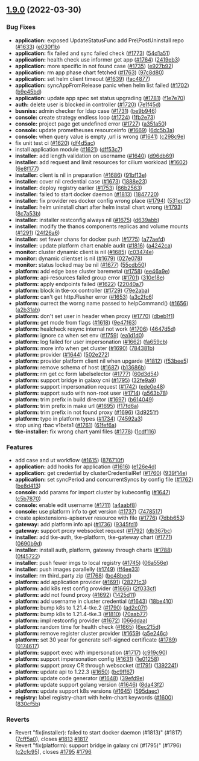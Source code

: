 ## [1.9.0](https://github.com/tkestack/tke/compare/v1.8.0...v1.9.0) (2022-03-30)

### Bug Fixes

* **application:** exposed UpdateStatusFunc add Pre\PostUninstall repo ([#1633](https://github.com/tkestack/tke/issues/1633)) ([e030f1b](https://github.com/tkestack/tke/commit/e030f1b373394b243be4e69a640145f57210babd))
* **application:** fix failed  and sync failed check ([#1773](https://github.com/tkestack/tke/issues/1773)) ([54d1a51](https://github.com/tkestack/tke/commit/54d1a517ceb7927158f97a039a255382d296a90c))
* **application:** health check use informer get app ([#1764](https://github.com/tkestack/tke/issues/1764)) ([2419eb3](https://github.com/tkestack/tke/commit/2419eb3aa371f30666fde32fc45e0fa44a9947e0))
* **application:** more specific in not found case ([#1735](https://github.com/tkestack/tke/issues/1735)) ([e927b92](https://github.com/tkestack/tke/commit/e927b9247774a1aca751ea75e33b570e5e6d7618))
* **application:** rm app phase chart fetched ([#1763](https://github.com/tkestack/tke/issues/1763)) ([97c8d80](https://github.com/tkestack/tke/commit/97c8d80ea7ca8fc899733271e4e833e665c9aa07))
* **application:** set helm client timeout ([#1639](https://github.com/tkestack/tke/issues/1639)) ([fac4877](https://github.com/tkestack/tke/commit/fac48775a0c7ab362f06ea7b1febdf52e5a44467))
* **application:** syncAppFromRelease panic when helm list failed ([#1702](https://github.com/tkestack/tke/issues/1702)) ([b9e45bd](https://github.com/tkestack/tke/commit/b9e45bd302e56fba8e5f1d102b534731d6f875d3))
* **application:** update app spec set status upgrading ([#1781](https://github.com/tkestack/tke/issues/1781)) ([f1e7e70](https://github.com/tkestack/tke/commit/f1e7e7095f45c4a38770f482efcf07d652cc5a74))
* **auth:** delete user is blocked in controller ([#1720](https://github.com/tkestack/tke/issues/1720)) ([7e1f45d](https://github.com/tkestack/tke/commit/7e1f45d3bb3cec30c94f19c9b47fba325d6d493b))
* **busniss:** admin checker for ldap case ([#1731](https://github.com/tkestack/tke/issues/1731)) ([be9b946](https://github.com/tkestack/tke/commit/be9b9469bf10faeabb9ba60a8591aad2b5f73f41))
* **console:** create strategy endless loop ([#1724](https://github.com/tkestack/tke/issues/1724)) ([1fb2e73](https://github.com/tkestack/tke/commit/1fb2e733118d4b568910f71dcfbb0b4b9e7a654e))
* **console:** project page get undefined error ([#1727](https://github.com/tkestack/tke/issues/1727)) ([a351a50](https://github.com/tkestack/tke/commit/a351a500f288e7eb4f8f5a1dfcabe96cb4149603))
* **console:** update prometheuses resourceinfo ([#1669](https://github.com/tkestack/tke/issues/1669)) ([6dc5b3a](https://github.com/tkestack/tke/commit/6dc5b3a149ba6dfdbe74b91ea677cba766679364))
* **console:** when query value is empty ,url is wrong ([#1641](https://github.com/tkestack/tke/issues/1641)) ([c298c9e](https://github.com/tkestack/tke/commit/c298c9e134e5647718bb844a4463be3228deddde))
* fix unit test ci ([#1620](https://github.com/tkestack/tke/issues/1620)) ([df4d5ac](https://github.com/tkestack/tke/commit/df4d5acd9b776a8705d732df962faa00c9573dc0))
* install application module ([#1621](https://github.com/tkestack/tke/issues/1621)) ([dff53c7](https://github.com/tkestack/tke/commit/dff53c7cfd267729f9231928713ef5e8f445c477))
* **installer:** add length validation on username ([#1640](https://github.com/tkestack/tke/issues/1640)) ([d96db69](https://github.com/tkestack/tke/commit/d96db691bb9fb3e85bb1cbb9a803e889486cd542))
* **installer:** add request and limit resources for cilium workload ([#1602](https://github.com/tkestack/tke/issues/1602)) ([6e8f177](https://github.com/tkestack/tke/commit/6e8f177564b851c039710bda28fe350b6adfa2cf))
* **installer:** client is nil in preparation ([#1686](https://github.com/tkestack/tke/issues/1686)) ([91bf13e](https://github.com/tkestack/tke/commit/91bf13e77f98e59bde59b049305c4809d28aa403))
* **installer:** cover nil credential case ([#1673](https://github.com/tkestack/tke/issues/1673)) ([1888e23](https://github.com/tkestack/tke/commit/1888e23104f70929a116fc0923008c415a3b4a4e))
* **installer:** deploy registry earlier ([#1753](https://github.com/tkestack/tke/issues/1753)) ([66b2563](https://github.com/tkestack/tke/commit/66b25639326f1b3a3c9b214a2e91b45a1d4b0f40))
* **installer:** failed to start docker daemon ([#1813](https://github.com/tkestack/tke/issues/1813)) ([1847720](https://github.com/tkestack/tke/commit/184772097141dc650c607700c12a9af92c5921b2))
* **installer:** fix provider res docker config wrong place ([#1794](https://github.com/tkestack/tke/issues/1794)) ([531ecf2](https://github.com/tkestack/tke/commit/531ecf2821c7cfbb4b098bf7639759c700294826))
* **installer:** helm uninstall chart after helm install chart wrong ([#1793](https://github.com/tkestack/tke/issues/1793)) ([8c7a53b](https://github.com/tkestack/tke/commit/8c7a53b824d9219b1ce9ecb9d1ee47e9974af892))
* **installer:** installer restconfig always nil ([#1675](https://github.com/tkestack/tke/issues/1675)) ([d639abb](https://github.com/tkestack/tke/commit/d639abbcd73903373ba802968a00b7a3ffa419b7))
* **installer:** modify the thanos components replicas and volume mounts ([#1291](https://github.com/tkestack/tke/issues/1291)) ([24f26a6](https://github.com/tkestack/tke/commit/24f26a6fac9693b1ad61908f16437612b65dc932))
* **installer:** set fewer chans for docker push ([#1775](https://github.com/tkestack/tke/issues/1775)) ([a77aefd](https://github.com/tkestack/tke/commit/a77aefd8de888107539e5f1a4631787bdd2c433c))
* **installer:** update platform chart enable audit ([#1816](https://github.com/tkestack/tke/issues/1816)) ([a4242ca](https://github.com/tkestack/tke/commit/a4242ca6ea817c59f1a2e150f60f1f04ee296578))
* **monitor:** cluster dynamic client is nil ([#1685](https://github.com/tkestack/tke/issues/1685)) ([c03474e](https://github.com/tkestack/tke/commit/c03474e2658d1d628e2e0d39cb0ee5598730884d))
* **monitor:** dynamic clientset is nil ([#1679](https://github.com/tkestack/tke/issues/1679)) ([027e078](https://github.com/tkestack/tke/commit/027e07832aabba078824db153bc7cb0f32246f5d))
* **monitor:** status locked may be nil ([#1677](https://github.com/tkestack/tke/issues/1677)) ([55cdb50](https://github.com/tkestack/tke/commit/55cdb50b33282ce406b41b589200eaf1cc57c5b3))
* **platform:** add edge base cluster baremetal ([#1758](https://github.com/tkestack/tke/issues/1758)) ([ee46a9e](https://github.com/tkestack/tke/commit/ee46a9e0c8536d103a3fb41c8a9112f80c084233))
* **platform:** api-resources failed group error ([#1701](https://github.com/tkestack/tke/issues/1701)) ([310e18e](https://github.com/tkestack/tke/commit/310e18e0d696ee0aa57dfe38655b99726eab9f5c))
* **platform:** apply endpoints failed ([#1622](https://github.com/tkestack/tke/issues/1622)) ([22040a7](https://github.com/tkestack/tke/commit/22040a7e2f96e869113029b7619fd2c73996c300))
* **platform:** block in tke-xx controller ([#1729](https://github.com/tkestack/tke/issues/1729)) ([79e2aba](https://github.com/tkestack/tke/commit/79e2aba9ee82afd89da2d39d41c641660923e722))
* **platform:** can't get http.Flusher error ([#1653](https://github.com/tkestack/tke/issues/1653)) ([a3c2fc6](https://github.com/tkestack/tke/commit/a3c2fc69db54d525b96d8b64b8e68cd5b93843d8))
* **platform:** currect the worng name passed to helpCommand() ([#1656](https://github.com/tkestack/tke/issues/1656)) ([a2b31ab](https://github.com/tkestack/tke/commit/a2b31ab4445636ded7b4fe97f49f045a1576e56c))
* **platform:** don't set user in header when proxy ([#1770](https://github.com/tkestack/tke/issues/1770)) ([dbeb1f1](https://github.com/tkestack/tke/commit/dbeb1f1e146e703bb2d7b741d20d8c2a5d8f5642))
* **platform:** get mode from flags ([#1618](https://github.com/tkestack/tke/issues/1618)) ([9e47f63](https://github.com/tkestack/tke/commit/9e47f6337921cfcd1f2e5b9ef2ab3d4d6a18e021))
* **platform:** healcheck resync internal not work ([#1706](https://github.com/tkestack/tke/issues/1706)) ([4647d5d](https://github.com/tkestack/tke/commit/4647d5d385de41efcc24a5bf2315d1a944bffaba))
* **platform:** ignore ca when set env ([#1759](https://github.com/tkestack/tke/issues/1759)) ([ea1d1d0](https://github.com/tkestack/tke/commit/ea1d1d0088076111add4483619734d8da88c1dc1))
* **platform:** log failed for user impersonation ([#1662](https://github.com/tkestack/tke/issues/1662)) ([fa659cb](https://github.com/tkestack/tke/commit/fa659cbb85a086631def75586cb2e1abf906082e))
* **platform:** more info when get cluster ([#1690](https://github.com/tkestack/tke/issues/1690)) ([784381b](https://github.com/tkestack/tke/commit/784381b58c05a22d0a2f2a6bdd6d7af15d9fe56a))
* **platform:** provider ([#1644](https://github.com/tkestack/tke/issues/1644)) ([502e272](https://github.com/tkestack/tke/commit/502e27291eed4b5a2ed6b0c0c127f5799d829265))
* **platform:** provider platform client nil when upgarde ([#1812](https://github.com/tkestack/tke/issues/1812)) ([f53bee5](https://github.com/tkestack/tke/commit/f53bee5ce994ae4eadf4661ba8ac0f17ee3bb0ae))
* **platform:** remove schema of host ([#1687](https://github.com/tkestack/tke/issues/1687)) ([b13686b](https://github.com/tkestack/tke/commit/b13686bf9e1991ae638c492d0a3873e345f8e174))
* **platform:** rm get cc form labelselector ([#1777](https://github.com/tkestack/tke/issues/1777)) ([60d3d54](https://github.com/tkestack/tke/commit/60d3d54b9083af4d7650785525cc9a411e8a13f9))
* **platform:** support bridge in galaxy cni ([#1795](https://github.com/tkestack/tke/issues/1795)) ([32fe9a9](https://github.com/tkestack/tke/commit/32fe9a91987f48e5991cfdfa337d26978f00a71e))
* **platform:** support impersonation request ([#1742](https://github.com/tkestack/tke/issues/1742)) ([ede0e48](https://github.com/tkestack/tke/commit/ede0e4885e748811703e3525d0211d8c5fc6961f))
* **platform:** support sudo with non-root user ([#1714](https://github.com/tkestack/tke/issues/1714)) ([a563b78](https://github.com/tkestack/tke/commit/a563b78f37e12d56dc86d806a3ae2e07e4860a01))
* **platform:** trim prefix in build director ([#1697](https://github.com/tkestack/tke/issues/1697)) ([b614049](https://github.com/tkestack/tke/commit/b614049481aea6811b0c928b7a7a27cc24eeec0f))
* **platform:** trim prefix in make url ([#1695](https://github.com/tkestack/tke/issues/1695)) ([f17fd6a](https://github.com/tkestack/tke/commit/f17fd6a283b2b36eb0018521c518d6e4ff07f0be))
* **platform:** trim prefix in not found proxy ([#1696](https://github.com/tkestack/tke/issues/1696)) ([3d9251f](https://github.com/tkestack/tke/commit/3d9251f493d278833316db470083922111422fbc))
* **platform:** typo in platform types ([#1734](https://github.com/tkestack/tke/issues/1734)) ([74592a3](https://github.com/tkestack/tke/commit/74592a3bceb5bebca602bea21aaebf78007a3bb2))
* stop using rbac v1beta1 ([#1761](https://github.com/tkestack/tke/issues/1761)) ([61fef6a](https://github.com/tkestack/tke/commit/61fef6ac355f3119a9acd4ef06cfbdf71ca76652))
* **tke-installer:** fix wrong chart yaml files ([#1778](https://github.com/tkestack/tke/issues/1778)) ([1cdf116](https://github.com/tkestack/tke/commit/1cdf11673c0691c51ddb27d914d43129f66fd402))


### Features

* add case and ut workflow ([#1615](https://github.com/tkestack/tke/issues/1615)) ([876710f](https://github.com/tkestack/tke/commit/876710fde7e687aea12c9e9f6f325b3c3c45bdfe))
* **application:** add hooks for application ([#1616](https://github.com/tkestack/tke/issues/1616)) ([e126e4d](https://github.com/tkestack/tke/commit/e126e4d1f3e281ae34d9146805e15346dbc6c353))
* **application:** get credential by clusterCredentialRef ([#1760](https://github.com/tkestack/tke/issues/1760)) ([939f14e](https://github.com/tkestack/tke/commit/939f14e43b9756907a6375dc9b15be41f74674e1))
* **application:** set syncPeriod and concurrentSyncs by config file ([#1762](https://github.com/tkestack/tke/issues/1762)) ([be8d413](https://github.com/tkestack/tke/commit/be8d41390e01782458159a3eaa10c277d1e20822))
* **console:**  add params for import cluster by kubeconfig ([#1647](https://github.com/tkestack/tke/issues/1647)) ([c5b7870](https://github.com/tkestack/tke/commit/c5b787006bda748a7a6f9e4cbcb98dd105a6babc))
* **console:** enable edit username ([#1711](https://github.com/tkestack/tke/issues/1711)) ([a4aabf8](https://github.com/tkestack/tke/commit/a4aabf811cdb28b9f2606fc8125d2bd4c9a1b11b))
* **console:** use platform info to get version ([#1737](https://github.com/tkestack/tke/issues/1737)) ([7478517](https://github.com/tkestack/tke/commit/7478517a928127e13470662f37ededb852b77db2))
* create apiextensions-apiserver resource with file ([#1776](https://github.com/tkestack/tke/issues/1776)) ([7dbb653](https://github.com/tkestack/tke/commit/7dbb65326ffb67c518c744aa78685f2490fe0166))
* **gateway:** add platform info api ([#1736](https://github.com/tkestack/tke/issues/1736)) ([9345fd1](https://github.com/tkestack/tke/commit/9345fd17ebc963a7c71af962a5427bde7b2dc6c3))
* **gateway:** support proxy websocket request ([#1792](https://github.com/tkestack/tke/issues/1792)) ([db367bc](https://github.com/tkestack/tke/commit/db367bccfae18325915f8019c14c379589e6addc))
* **installer:** add tke-auth, tke-platform, tke-gateway chart ([#1771](https://github.com/tkestack/tke/issues/1771)) ([0690b9d](https://github.com/tkestack/tke/commit/0690b9d744bda09d58141be743e771dda992c083))
* **installer:** install auth, platform, gateway through charts ([#1788](https://github.com/tkestack/tke/issues/1788)) ([0f45722](https://github.com/tkestack/tke/commit/0f4572205372ac3e58362b16de44b61b9044e508))
* **installer:** push fewer imgs to local registry ([#1745](https://github.com/tkestack/tke/issues/1745)) ([06a556e](https://github.com/tkestack/tke/commit/06a556e395a11b1ecb4bfdc9ad76b1ce09802f17))
* **installer:** push images parallelly ([#1749](https://github.com/tkestack/tke/issues/1749)) ([ff4ee33](https://github.com/tkestack/tke/commit/ff4ee33b0cae1310482a88f4856e19a504698d63))
* **installer:** rm third_party zip ([#1768](https://github.com/tkestack/tke/issues/1768)) ([bc48bed](https://github.com/tkestack/tke/commit/bc48bed59bff2022d87db5e1484481715357ee7c))
* **platform:** add application provider ([#1691](https://github.com/tkestack/tke/issues/1691)) ([28271c3](https://github.com/tkestack/tke/commit/28271c32660f2318bb583fb9552b3eb1bcd13d80))
* **platform:** add k8s rest config provider ([#1666](https://github.com/tkestack/tke/issues/1666)) ([2f033cf](https://github.com/tkestack/tke/commit/2f033cfd48c9ecd3bc34789aae6b7f558eb310e0))
* **platform:** add not found proxy ([#1692](https://github.com/tkestack/tke/issues/1692)) ([1425d11](https://github.com/tkestack/tke/commit/1425d11a208d2312415fc3ade05db2d08113792b))
* **platform:** add username in cluster credential ([#1643](https://github.com/tkestack/tke/issues/1643)) ([18be410](https://github.com/tkestack/tke/commit/18be41052a2796143391220c2bc2812797842832))
* **platform:** bump k8s to 1.21.4-tke.2 ([#1790](https://github.com/tkestack/tke/issues/1790)) ([ad2c07f](https://github.com/tkestack/tke/commit/ad2c07f0f7f26dd45f16fe76106167aba323addb))
* **platform:** bump k8s to 1.21.4-tke.3 ([#1810](https://github.com/tkestack/tke/issues/1810)) ([70aab77](https://github.com/tkestack/tke/commit/70aab77676497b16d7ac2ebb07dcb12928a197c2))
* **platform:** impl restconfig provider ([#1672](https://github.com/tkestack/tke/issues/1672)) ([066ddaa](https://github.com/tkestack/tke/commit/066ddaa125d5baf230798333dd7475d259c3ca52))
* **platform:** random time for health check ([#1665](https://github.com/tkestack/tke/issues/1665)) ([6ec215d](https://github.com/tkestack/tke/commit/6ec215da75228bd81a70fc41e00b165b5495bfdf))
* **platform:** remove register cluster provider ([#1659](https://github.com/tkestack/tke/issues/1659)) ([a5e246c](https://github.com/tkestack/tke/commit/a5e246c567789a0044a0fd46d374bdbb2780a161))
* **platform:** set 30 year for generate self-signed certificate ([#1789](https://github.com/tkestack/tke/issues/1789)) ([0174617](https://github.com/tkestack/tke/commit/01746170708faa599113b027772802bcbb594ee8))
* **platform:** support exec with impersonation ([#1717](https://github.com/tkestack/tke/issues/1717)) ([c919c90](https://github.com/tkestack/tke/commit/c919c9065c28f59105916d44a3d1eb9a0788cc7d))
* **platform:** support impersonation config ([#1631](https://github.com/tkestack/tke/issues/1631)) ([1e01258](https://github.com/tkestack/tke/commit/1e012581c66dad37023e528629a56713ce7afb69))
* **platform:** support proxy CR through websocket ([#1791](https://github.com/tkestack/tke/issues/1791)) ([1392241](https://github.com/tkestack/tke/commit/13922415a711431961951706ea2f4aab135772e1))
* **platform:** update api to 1.22.3 ([#1650](https://github.com/tkestack/tke/issues/1650)) ([bc9ff67](https://github.com/tkestack/tke/commit/bc9ff67c5e8c81883036eb1d3dccc3b8cbbd8b4b))
* **platform:** update code generator ([#1648](https://github.com/tkestack/tke/issues/1648)) ([39efd9e](https://github.com/tkestack/tke/commit/39efd9e8e7da823598f6bbc6be24998e083ed0de))
* **platform:** update support golang version ([#1646](https://github.com/tkestack/tke/issues/1646)) ([8da43f2](https://github.com/tkestack/tke/commit/8da43f29a67d4eb4547dc3e286f7e7452e2e2ed6))
* **platform:** update support k8s versions ([#1645](https://github.com/tkestack/tke/issues/1645)) ([595daec](https://github.com/tkestack/tke/commit/595daecfa0fb8cca35253bfa7a0ee33e90ba587c))
* **registry:** label registry-chart with helm-chart keywords ([#1600](https://github.com/tkestack/tke/issues/1600)) ([830cf5b](https://github.com/tkestack/tke/commit/830cf5bfbf6134328fc749ed88a46af7c5a0d6ba))


### Reverts

* Revert "fix(installer): failed to start docker daemon (#1813)" (#1817) ([7cff5a0](https://github.com/tkestack/tke/commit/7cff5a011a98388cf0d633da326f283ebf6c3762)), closes [#1813](https://github.com/tkestack/tke/issues/1813) [#1817](https://github.com/tkestack/tke/issues/1817)
* Revert "fix(platform): support bridge in galaxy cni (#1795)" (#1796) ([c2cfc95](https://github.com/tkestack/tke/commit/c2cfc9592ba222c41790841b57fadb9fa72b6d0c)), closes [#1795](https://github.com/tkestack/tke/issues/1795) [#1796](https://github.com/tkestack/tke/issues/1796)
